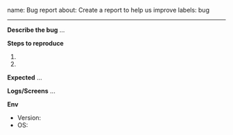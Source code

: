 name: Bug report
about: Create a report to help us improve
labels: bug

---

**Describe the bug**
...

**Steps to reproduce**

1.
2.

**Expected**
...

**Logs/Screens**
...

**Env**

- Version:
- OS:
